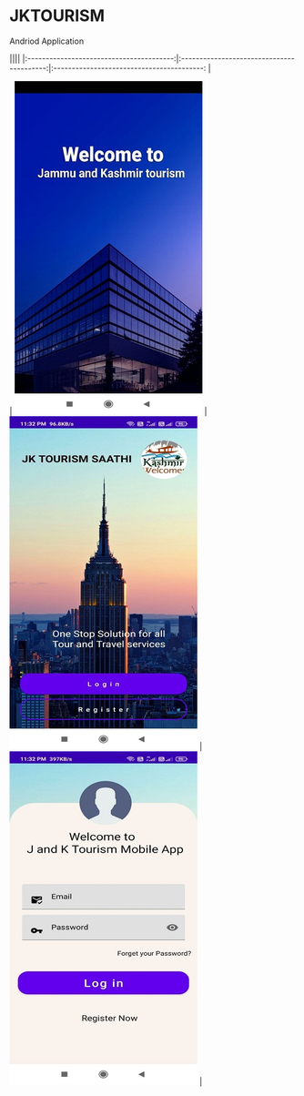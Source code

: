 # JKTOURISM
Andriod Application

</hr>
 ||||
|:----------------------------------------:|:-----------------------------------------:|:-----------------------------------------: |


| ![home](img1.jpg) | ![Imgur](img2.jpg) | ![Imgur](img3.jpg) |


